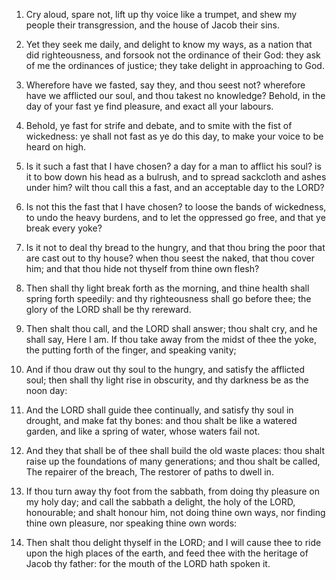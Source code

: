 1. Cry aloud, spare not, lift up thy voice like a trumpet, and shew
my people their transgression, and the house of Jacob their sins.

2. Yet they seek me daily, and delight to know my ways, as a nation
that did righteousness, and forsook not the ordinance of their God:
they ask of me the ordinances of justice; they take delight in
approaching to God.

3. Wherefore have we fasted, say they, and thou seest not? wherefore
have we afflicted our soul, and thou takest no knowledge? Behold, in
the day of your fast ye find pleasure, and exact all your labours.

4. Behold, ye fast for strife and debate, and to smite with the fist
of wickedness: ye shall not fast as ye do this day, to make your voice
to be heard on high.

5. Is it such a fast that I have chosen? a day for a man to afflict
his soul? is it to bow down his head as a bulrush, and to spread
sackcloth and ashes under him? wilt thou call this a fast, and an
acceptable day to the LORD?

6. Is not this the fast that I have
chosen? to loose the bands of wickedness, to undo the heavy burdens,
and to let the oppressed go free, and that ye break every yoke?

7. Is it not to deal thy bread to the hungry, and that thou bring the
poor that are cast out to thy house? when thou seest the naked, that
thou cover him; and that thou hide not thyself from thine own flesh?

8. Then shall thy light break forth as the morning, and thine health
shall spring forth speedily: and thy righteousness shall go before
thee; the glory of the LORD shall be thy rereward.

9. Then shalt thou call, and the LORD shall answer; thou shalt cry,
and he shall say, Here I am. If thou take away from the midst of thee
the yoke, the putting forth of the finger, and speaking vanity;

10. And if thou draw out thy soul to the hungry, and satisfy the afflicted
soul; then shall thy light rise in obscurity, and thy darkness be as
the noon day:

11. And the LORD shall guide thee continually, and
satisfy thy soul in drought, and make fat thy bones: and thou shalt be
like a watered garden, and like a spring of water, whose waters fail
not.

12. And they that shall be of thee shall build the old waste places:
thou shalt raise up the foundations of many generations; and thou
shalt be called, The repairer of the breach, The restorer of paths to
dwell in.

13. If thou turn away thy foot from the sabbath, from doing thy
pleasure on my holy day; and call the sabbath a delight, the holy of
the LORD, honourable; and shalt honour him, not doing thine own ways,
nor finding thine own pleasure, nor speaking thine own words:

14. Then shalt thou delight thyself in the LORD; and I will cause thee to
ride upon the high places of the earth, and feed thee with the
heritage of Jacob thy father: for the mouth of the LORD hath spoken
it.